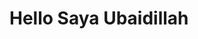 <!DOCTYPE html>
<html>
  <head>
    <title>Hello World</title>
  </head>
  <body>
    <h1>Hello Saya Ubaidillah</h1>
  </body>
</html>
